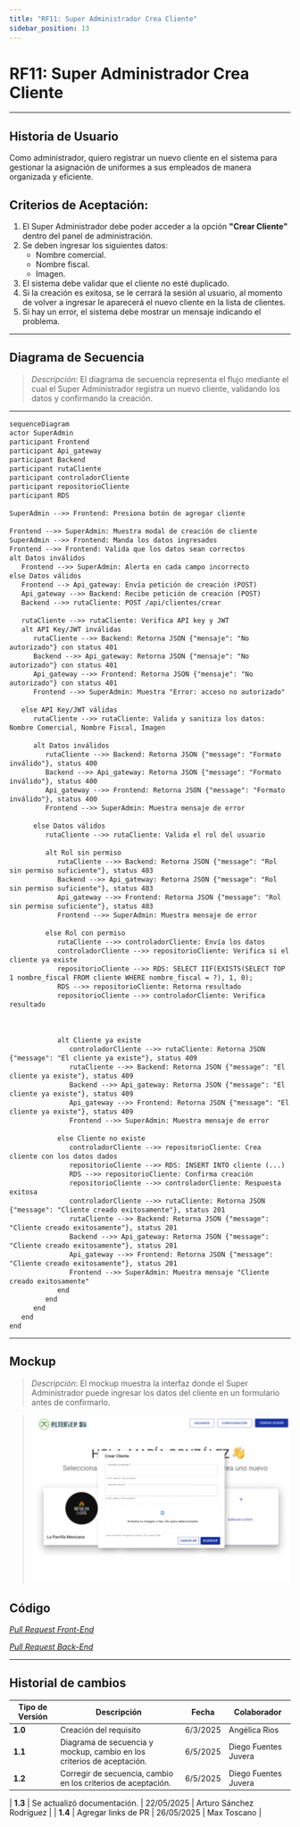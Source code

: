 ```yaml
---
title: "RF11: Super Administrador Crea Cliente"
sidebar_position: 13
---
```


# RF11: Super Administrador Crea Cliente

---

## Historia de Usuario

Como administrador, quiero registrar un nuevo cliente en el sistema para gestionar la asignación de uniformes a sus empleados de manera organizada y eficiente.

## **Criterios de Aceptación:**

1. El Super Administrador debe poder acceder a la opción **"Crear Cliente"** dentro del panel de administración.
2. Se deben ingresar los siguientes datos:
   - Nombre comercial.
   - Nombre fiscal.
   - Imagen.
3. El sistema debe validar que el cliente no esté duplicado.
4. Si la creación es exitosa, se le cerrará la sesión al usuario, al momento de volver a ingresar le aparecerá el nuevo cliente en la lista de clientes.
5. Si hay un error, el sistema debe mostrar un mensaje indicando el problema.

---

## **Diagrama de Secuencia**

> _Descripción_: El diagrama de secuencia representa el flujo mediante el cual el Super Administrador registra un nuevo cliente, validando los datos y confirmando la creación.

---

```mermaid
sequenceDiagram
actor SuperAdmin
participant Frontend
participant Api_gateway
participant Backend
participant rutaCliente
participant controladorCliente
participant repositorioCliente
participant RDS

SuperAdmin -->> Frontend: Presiona botón de agregar cliente

Frontend -->> SuperAdmin: Muestra modal de creación de cliente
SuperAdmin -->> Frontend: Manda los datos ingresados
Frontend -->> Frontend: Valida que los datos sean correctos
alt Datos inválidos
   Frontend -->> SuperAdmin: Alerta en cada campo incorrecto
else Datos válidos
   Frontend --> Api_gateway: Envía petición de creación (POST)
   Api_gateway -->> Backend: Recibe petición de creación (POST)
   Backend -->> rutaCliente: POST /api/clientes/crear

   rutaCliente -->> rutaCliente: Verifica API key y JWT
   alt API Key/JWT inválidas
      rutaCliente -->> Backend: Retorna JSON {"mensaje": "No autorizado"} con status 401
      Backend -->> Api_gateway: Retorna JSON {"mensaje": "No autorizado"} con status 401
      Api_gateway -->> Frontend: Retorna JSON {"mensaje": "No autorizado"} con status 401
      Frontend -->> SuperAdmin: Muestra "Error: acceso no autorizado"

   else API Key/JWT válidas
      rutaCliente -->> rutaCliente: Valida y sanitiza los datos: Nombre Comercial, Nombre Fiscal, Imagen

      alt Datos inválidos
         rutaCliente -->> Backend: Retorna JSON {"message": "Formato inválido"}, status 400
         Backend -->> Api_gateway: Retorna JSON {"message": "Formato inválido"}, status 400
         Api_gateway -->> Frontend: Retorna JSON {"message": "Formato inválido"}, status 400
         Frontend -->> SuperAdmin: Muestra mensaje de error

      else Datos válidos
         rutaCliente -->> rutaCliente: Valida el rol del usuario

         alt Rol sin permiso
            rutaCliente -->> Backend: Retorna JSON {"message": "Rol sin permiso suficiente"}, status 403
            Backend -->> Api_gateway: Retorna JSON {"message": "Rol sin permiso suficiente"}, status 403
            Api_gateway -->> Frontend: Retorna JSON {"message": "Rol sin permiso suficiente"}, status 403
            Frontend -->> SuperAdmin: Muestra mensaje de error

         else Rol con permiso
            rutaCliente -->> controladorCliente: Envía los datos
            controladorCliente -->> repositorioCliente: Verifica si el cliente ya existe
            repositorioCliente -->> RDS: SELECT IIF(EXISTS(SELECT TOP 1 nombre_fiscal FROM cliente WHERE nombre_fiscal = ?), 1, 0);
            RDS -->> repositorioCliente: Retorna resultado
            repositorioCliente -->> controladorCliente: Verifica resultado



            alt Cliente ya existe
               controladorCliente -->> rutaCliente: Retorna JSON {"message": "El cliente ya existe"}, status 409
               rutaCliente -->> Backend: Retorna JSON {"message": "El cliente ya existe"}, status 409
               Backend -->> Api_gateway: Retorna JSON {"message": "El cliente ya existe"}, status 409
               Api_gateway -->> Frontend: Retorna JSON {"message": "El cliente ya existe"}, status 409
               Frontend -->> SuperAdmin: Muestra mensaje de error

            else Cliente no existe
               controladorCliente -->> repositorioCliente: Crea cliente con los datos dados
               repositorioCliente -->> RDS: INSERT INTO cliente (...)
               RDS -->> repositorioCliente: Confirma creación
               repositorioCliente -->> controladorCliente: Respuesta exitosa
               controladorCliente -->> rutaCliente: Retorna JSON {"message": "Cliente creado exitosamente"}, status 201
               rutaCliente -->> Backend: Retorna JSON {"message": "Cliente creado exitosamente"}, status 201
               Backend -->> Api_gateway: Retorna JSON {"message": "Cliente creado exitosamente"}, status 201
               Api_gateway -->> Frontend: Retorna JSON {"message": "Cliente creado exitosamente"}, status 201
               Frontend -->> SuperAdmin: Muestra mensaje "Cliente creado exitosamente"
            end
         end
      end
   end
end
```

---

## **Mockup**

> _Descripción_: El mockup muestra la interfaz donde el Super Administrador puede ingresar los datos del cliente en un formulario antes de confirmarlo.

> ![Interfaz para crear cliente](imagenes/RF11CreaCliente.png)

## **Código**

_<u>Pull Request Front-End</u>_

_<u>[Pull Request Back-End](https://github.com/CodeAnd-Co/Backend-textiles/pull/80)</u>_

---

## Historial de cambios

| **Tipo de Versión** | **Descripción**                                                        | **Fecha** | **Colaborador**      |
| ------------------- | ---------------------------------------------------------------------- | --------- | -------------------- |
| **1.0**             | Creación del requisito                                                 | 6/3/2025  | Angélica Rios        |
| **1.1**             | Diagrama de secuencia y mockup, cambio en los criterios de aceptación. | 6/5/2025  | Diego Fuentes Juvera |
| **1.2**             | Corregir de secuencia, cambio en los criterios de aceptación.          | 6/5/2025  | Diego Fuentes Juvera |

| **1.3** | Se actualizó documentación. | 22/05/2025 | Arturo Sánchez Rodríguez |
| **1.4** | Agregar links de PR | 26/05/2025 | Max Toscano |
